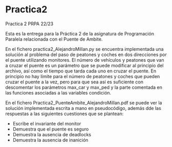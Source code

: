 # Practica2
Practica 2 PRPA 22/23

Esta es la entrega para la Práctica 2 de la asignatura de Programación Paralela relacionada con el Puente de Ambite. 

En el fichero practica2_AlejandroMillan.py se encuentra implementada una solución al problema del paso de peatones y coches en dos direcciones por el puente utilizando monitores. El número de vehículos y peatones que van a cruzar el puente es un parámetro que se puede modificar al principio del archivo, así como el tiempo que tarda cada uno en cruzar el puente. En principio no hay límite para el número de peatones y coches que pueden cruzar el puente a la vez, pero para que sea así es suficiente con descomentar los parámetros max_car y max_ped y la parte comentada en las funciones asociadas a las variables condición.

En el fichero Practica2_PuenteAmbite_AlejandroMillan.pdf se puede ver la solución implementada escrita a mano en pseudocódigo, además dde las respuestas a las siguientes cuestiones que se plantean:
  - Escribe el invariante del monitor
  - Demuestra que el puente es seguro
  - Demuestra la ausencia de deadlocks
  - Demuestra la ausencia de inanición

